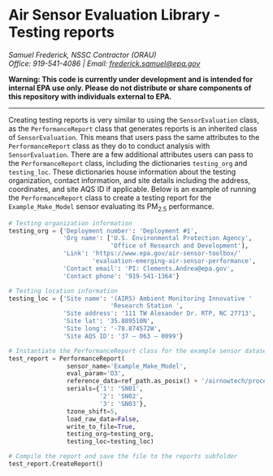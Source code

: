 # Air Sensor Evaluation Library - Testing reports

*Samuel Frederick, NSSC Contractor (ORAU)*\
*Office: 919-541-4086 | Email: frederick.samuel@epa.gov*

**Warning: This code is currently under development and is intended for internal EPA use only. Please do not distribute or share components of this repository with individuals external to EPA.**
****

Creating testing reports is very similar to using the `SensorEvaluation` class,
as the `PerformanceReport` class that generates reports is an inherited class of
`SensorEvaluation`. This means that users pass the same attributes to the `PerformanceReport` class as they do to conduct analysis with `SensorEvaluation`. There are a few additional attributes users can pass to the `PerformanceReport` class, including the dictionaries `testing_org` and `testing_loc`. These dictionaries house information about the testing organization, contact information, and site details including the address, coordinates, and site AQS ID if applicable. Below is an example of running the `PerformanceReport` class to create a testing report for the `Example_Make_Model` sensor evaluating its PM<sub>2.5</sub> performance.   
```python
# Testing organization information
testing_org = {'Deployment number': 'Deployment #1',
               'Org name': ['U.S. Environmental Protection Agency',
                            'Office of Research and Development'],
               'Link': 'https://www.epa.gov/air-sensor-toolbox/'
                       'evaluation-emerging-air-sensor-performance',
               'Contact email': 'PI: Clements.Andrea@epa.gov',
               'Contact phone': '919-541-1364'}

# Testing location information
testing_loc = {'Site name': '(AIRS) Ambient Monitoring Innovative '
                            'Research Station ',
               'Site address': '111 TW Alexander Dr. RTP, NC 27713',
               'Site lat': '35.889510N',
               'Site long': '-78.874572W',
               'Site AQS ID': '37 – 063 – 0099'}

# Instantiate the PerformanceReport class for the example sensor dataset
test_report = PerformanceReport(
                sensor_name='Example_Make_Model',
                eval_param='O3',
                reference_data=ref_path.as_posix() + '/airnowtech/processed',
                serials={'1': 'SN01',
                         '2': 'SN02',
                         '3': 'SN03'},
                tzone_shift=5,
                load_raw_data=False,
                write_to_file=True,
                testing_org=testing_org,
                testing_loc=testing_loc)

# Compile the report and save the file to the reports subfolder
test_report.CreateReport()
```
